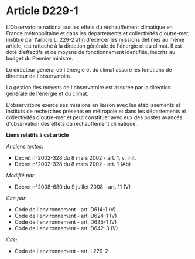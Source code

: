 # Article D229-1

L'Observatoire national sur les effets du réchauffement climatique en France métropolitaine et dans les départements et
collectivités d'outre-mer, institué par l'article L. 229-2 afin d'exercer les missions définies au même article, est rattaché
à la direction générale de l'énergie et du climat. Il est doté d'effectifs et de moyens de fonctionnement identifiés,
inscrits au budget du Premier ministre. 

Le directeur général de l'énergie et du climat assure les fonctions de directeur de l'observatoire. 

La gestion des moyens de l'observatoire est assurée par la direction générale de l'énergie et du climat.

L'observatoire exerce ses missions en liaison avec les établissements et instituts de recherches présents en métropole et
dans les départements et collectivités d'outre-mer et peut constituer avec eux des postes avancés d'observation des effets du
réchauffement climatique.

**Liens relatifs à cet article**

_Anciens textes_:

  - Décret n°2002-328 du 8 mars 2002 - art. 1, v. init.
  - Décret n°2002-328 du 8 mars 2002 - art. 1 (Ab)

_Modifié par_:

  - Décret n°2008-680 du 9 juillet 2008 - art. 11 (V)

_Cité par_:

  - Code de l'environnement - art. D614-1 (V)
  - Code de l'environnement - art. D624-1 (V)
  - Code de l'environnement - art. D635-1 (V)
  - Code de l'environnement - art. D642-3 (V)

_Cite_:

  - Code de l'environnement - art. L229-2
